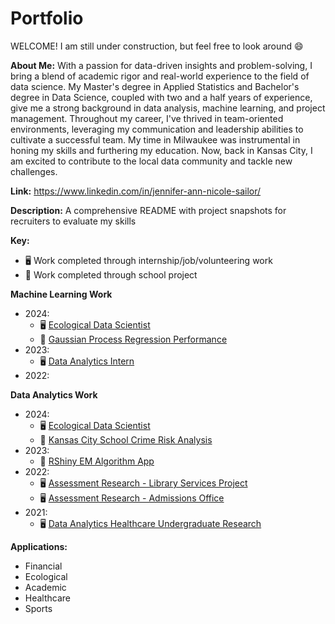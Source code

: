 # Portfolio

WELCOME! I am still under construction, but feel free to look around :smile:

**About Me:**
With a passion for data-driven insights and problem-solving, I bring a blend of academic rigor and real-world experience to the field of data science. My Master's degree in Applied Statistics and Bachelor's degree in Data Science, coupled with two and a half years of experience, give me a strong background in data analysis, machine learning, and project management. 
Throughout my career, I've thrived in team-oriented environments, leveraging my communication and leadership abilities to cultivate a successful team. My time in Milwaukee was instrumental in honing my skills and furthering my education. Now, back in Kansas City, I am excited to contribute to the local data community and tackle new challenges.

**Link:** https://www.linkedin.com/in/jennifer-ann-nicole-sailor/

**Description:**
A comprehensive README with project snapshots for recruiters to evaluate my skills

**Key:**
- :desktop_computer: Work completed through internship/job/volunteering work
- :notebook: Work completed through school project

**Machine Learning Work**
- 2024:
  - :desktop_computer: [Ecological Data Scientist](https://github.com/JenniferSailor/EcologicalDataScientist_LemoineLab)
  - :notebook: [Gaussian Process Regression Performance](https://github.com/JenniferSailor/GuassianProcessRegressionPerformance_StatisticalMachineLearning) 
- 2023:
  - :desktop_computer: [Data Analytics Intern](https://github.com/JenniferSailor/DataAnalyticsIntern_FFBKC)
- 2022:


**Data Analytics Work**
- 2024:
  - :desktop_computer: [Ecological Data Scientist](https://github.com/JenniferSailor/EcologicalDataScientist_LemoineLab)
  - :notebook: [Kansas City School Crime Risk Analysis](https://github.com/JenniferSailor/KCSchoolsCrimeRisk_DataIntelligence)
- 2023:
  - :notebook: [RShiny EM Algorithm App](https://github.com/JenniferSailor/RShinyEMAlgorithm_ComputationalProbability)
- 2022:
  - :desktop_computer: [Assessment Research - Library Services Project](https://github.com/JenniferSailor/AssessmentResearcher_LibraryServices)
  - :desktop_computer: [Assessment Research - Admissions Office](https://github.com/JenniferSailor/AssessmentResearcher_AdmissionsOffice)
- 2021:
  - :desktop_computer: [Data Analytics Healthcare Undergraduate Research](https://github.com/JenniferSailor/DataAnalyticsUndergraduateResearcher)


**Applications:**
- Financial
- Ecological
- Academic
- Healthcare
- Sports
